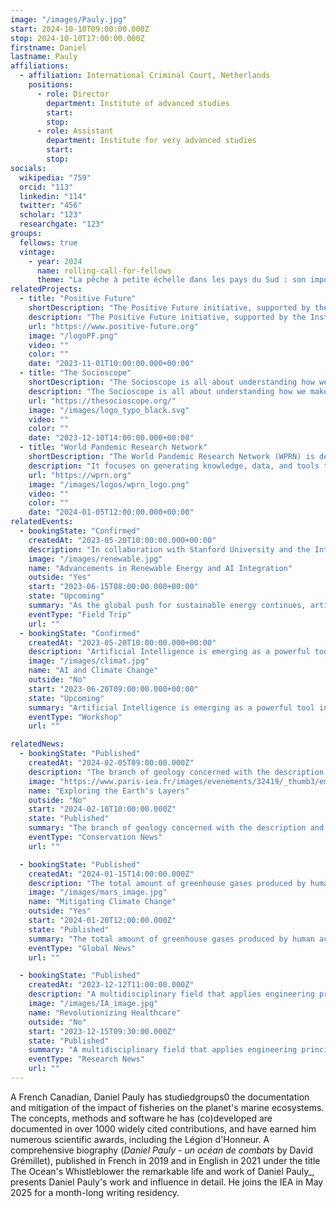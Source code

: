 ```yaml
---
image: "/images/Pauly.jpg"
start: 2024-10-10T09:00:00.000Z
stop: 2024-10-10T17:00:00.000Z
firstname: Daniel
lastname: Pauly
affiliations:
  - affiliation: International Criminal Court, Netherlands
    positions:
      - role: Director
        department: Institute of advanced studies
        start:
        stop:
      - role: Assistant
        department: Institute for very advanced studies
        start:
        stop:
socials:
  wikipedia: "759"
  orcid: "113"
  linkedin: "114"
  twitter: "456"
  scholar: "123"
  researchgate: "123"
groups:
  fellows: true
  vintage:
    - year: 2024
      name: rolling-call-for-fellows
      theme: "La pêche à petite échelle dans les pays du Sud : son importance, même pour l'Europe"
relatedProjects:
  - title: "Positive Future"
    shortDescription: "The Positive Future initiative, supported by the Institut d'études avancées de Paris and the Fondation 2100"
    description: "The Positive Future initiative, supported by the Institut d'études avancées de Paris and the Fondation 2100, aims to make foresight work widely known"
    url: "https://www.positive-future.org"
    image: "/logoPF.png"
    video: ""
    color: ""
    date: "2023-11-01T10:00:00.000+00:00"
  - title: "The Socioscope"
    shortDescription: "The Socioscope is all about understanding how we make our world more sustainable, especially when it comes to food"
    description: "The Socioscope is all about understanding how we make our world more sustainable, especially when it comes to food"
    url: "https://thesocioscope.org/"
    image: "/images/logo_typo_black.svg"
    video: ""
    color: ""
    date: "2023-12-10T14:00:00.000+00:00"
  - title: "World Pandemic Research Network"
    shortDescription: "The World Pandemic Research Network (WPRN) is dedicated to facilitating international collaboration in pandemic research"
    description: "It focuses on generating knowledge, data, and tools that can be shared across nations to better understand and combat pandemics. Through partnerships with institutions like the Institut d'Études Avancées de Paris (Paris IAS), WPRN brings together leading experts to address the complex challenges posed by global health crises"
    url: "https://wprn.org"
    image: "/images/logos/wprn_logo.png"
    video: ""
    color: ""
    date: "2024-01-05T12:00:00.000+00:00"
relatedEvents:
  - bookingState: "Confirmed"
    createdAt: "2023-05-20T10:00:00.000+00:00"
    description: "In collaboration with Stanford University and the International Energy Agency"
    image: "/images/renewable.jpg"
    name: "Advancements in Renewable Energy and AI Integration"
    outside: "Yes"
    start: "2023-06-15T08:00:00.000+00:00"
    state: "Upcoming"
    summary: "As the global push for sustainable energy continues, artificial intelligence is playing a pivotal role in optimizing renewable energy systems"
    eventType: "Field Trip"
    url: ""
  - bookingState: "Confirmed"
    createdAt: "2023-05-20T10:00:00.000+00:00"
    description: "Artificial Intelligence is emerging as a powerful tool in the fight against climate change"
    image: "/images/climat.jpg"
    name: "AI and Climate Change"
    outside: "No"
    start: "2023-06-20T09:00:00.000+00:00"
    state: "Upcoming"
    summary: "Artificial Intelligence is emerging as a powerful tool in the fight against climate change"
    eventType: "Workshop"
    url: ""

relatedNews:
  - bookingState: "Published"
    createdAt: "2024-02-05T09:00:00.000Z"
    description: "The branch of geology concerned with the description and classification of rocks."
    image: "https://www.paris-iea.fr/images/evenements/32419/_thumb3/emily-morter-8xaa0f9yqne-unsplash.jpg"
    name: "Exploring the Earth's Layers"
    outside: "No"
    start: "2024-02-10T10:00:00.000Z"
    state: "Published"
    summary: "The branch of geology concerned with the description and classification of rocks."
    eventType: "Conservation News"
    url: ""

  - bookingState: "Published"
    createdAt: "2024-01-15T14:00:00.000Z"
    description: "The total amount of greenhouse gases produced by human activities, measured in carbon dioxide equivalents"
    image: "/images/mars_image.jpg"
    name: "Mitigating Climate Change"
    outside: "Yes"
    start: "2024-01-20T12:00:00.000Z"
    state: "Published"
    summary: "The total amount of greenhouse gases produced by human activities, measured in carbon dioxide equivalents"
    eventType: "Global News"
    url: ""

  - bookingState: "Published"
    createdAt: "2023-12-12T11:00:00.000Z"
    description: "A multidisciplinary field that applies engineering principles to medicine and biology for healthcare purposes"
    image: "/images/IA_image.jpg"
    name: "Revolutionizing Healthcare"
    outside: "No"
    start: "2023-12-15T09:30:00.000Z"
    state: "Published"
    summary: "A multidisciplinary field that applies engineering principles to medicine and biology for healthcare purposes"
    eventType: "Research News"
    url: ""
---
```


A French Canadian, Daniel Pauly has studiedgroups0 the documentation and mitigation of the impact of fisheries on the planet's marine ecosystems. The concepts, methods and software he has (co)developed are documented in over 1000 widely cited contributions, and have earned him numerous scientific awards, including the Légion d'Honneur. A comprehensive biography (_Daniel Pauly - un océan de combats_ by David Grémillet), published in French in 2019 and in English in 2021 under the title The Ocean's Whistleblower the remarkable life and work of Daniel Pauly\_, presents Daniel Pauly's work and influence in detail. He joins the IEA in May 2025 for a month-long writing residency.
